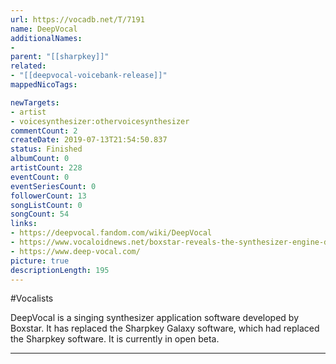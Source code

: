 ```yaml
---
url: https://vocadb.net/T/7191
name: DeepVocal
additionalNames: 
- 
parent: "[[sharpkey]]"
related:
- "[[deepvocal-voicebank-release]]"
mappedNicoTags:

newTargets:
- artist
- voicesynthesizer:othervoicesynthesizer
commentCount: 2
createDate: 2019-07-13T21:54:50.837
status: Finished
albumCount: 0
artistCount: 228
eventCount: 0
eventSeriesCount: 0
followerCount: 13
songListCount: 0
songCount: 54
links: 
- https://deepvocal.fandom.com/wiki/DeepVocal
- https://www.vocaloidnews.net/boxstar-reveals-the-synthesizer-engine-deepvocal/
- https://www.deep-vocal.com/
picture: true
descriptionLength: 195
---
```


#Vocalists

DeepVocal is a singing synthesizer application software developed by Boxstar. It has replaced the Sharpkey Galaxy software, which had replaced the Sharpkey software.
It is currently in open beta.

---

